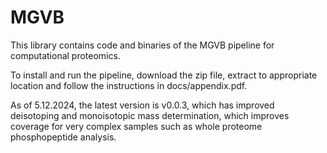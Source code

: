 # MGVB
This library contains code and binaries of the MGVB pipeline for computational proteomics.  

To install and run the pipeline, download the zip file, extract to appropriate location and follow the instructions in docs/appendix.pdf.  

As of 5.12.2024, the latest version is v0.0.3, which has improved deisotoping and monoisotopic mass determination, which improves coverage for very complex samples such as whole proteome phosphopeptide analysis.
